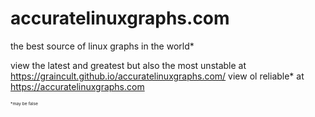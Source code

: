 # accuratelinuxgraphs.com
the best source of linux graphs in the world*

view the latest and greatest but also the most unstable at https://graincult.github.io/accuratelinuxgraphs.com/
view ol reliable* at https://accuratelinuxgraphs.com

<sup><sub><sup><sub>*may be false</sub></sup></sub></sup>
